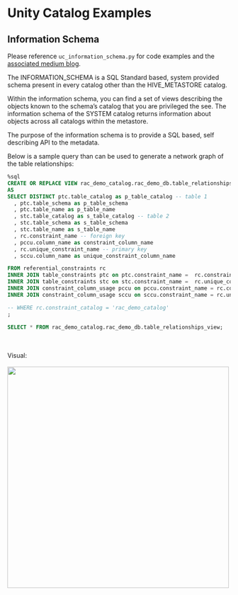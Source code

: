 # Unity Catalog Examples 



## Information Schema 

Please reference `uc_information_schema.py` for code examples and the [associated medium blog](https://medium.com/@24chynoweth/unity-catalog-the-information-schema-1d162ede3737). 

The INFORMATION_SCHEMA is a SQL Standard based, system provided schema present in every catalog other than the HIVE_METASTORE catalog.

Within the information schema, you can find a set of views describing the objects known to the schema’s catalog that you are privileged the see. The information schema of the SYSTEM catalog returns information about objects across all catalogs within the metastore.

The purpose of the information schema is to provide a SQL based, self describing API to the metadata.


Below is a sample query than can be used to generate a network graph of the table relationships: 
```sql
%sql
CREATE OR REPLACE VIEW rac_demo_catalog.rac_demo_db.table_relationships_view
AS 
SELECT DISTINCT ptc.table_catalog as p_table_catalog -- table 1
  , ptc.table_schema as p_table_schema
  , ptc.table_name as p_table_name
  , stc.table_catalog as s_table_catalog -- table 2
  , stc.table_schema as s_table_schema
  , stc.table_name as s_table_name
  , rc.constraint_name -- foreign key
  , pccu.column_name as constraint_column_name
  , rc.unique_constraint_name -- primary key
  , sccu.column_name as unique_constraint_column_name

FROM referential_constraints rc 
INNER JOIN table_constraints ptc on ptc.constraint_name =  rc.constraint_name 
INNER JOIN table_constraints stc on stc.constraint_name =  rc.unique_constraint_name 
INNER JOIN constraint_column_usage pccu on pccu.constraint_name = rc.constraint_name 
INNER JOIN constraint_column_usage sccu on sccu.constraint_name = rc.unique_constraint_name 

-- WHERE rc.constraint_catalog = 'rac_demo_catalog'
;

SELECT * FROM rac_demo_catalog.rac_demo_db.table_relationships_view;
```
<br></br>
Visual:
<br></br>
<img src="https://racadlsgen2.blob.core.windows.net/public/TableNetwork.png" width=500 />


